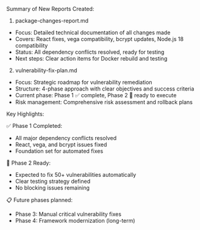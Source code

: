 Summary of New Reports Created:

  1. package-changes-report.md

  - Focus: Detailed technical documentation of all changes made
  - Covers: React fixes, vega compatibility, bcrypt updates, Node.js 18 compatibility
  - Status: All dependency conflicts resolved, ready for testing
  - Next steps: Clear action items for Docker rebuild and testing

  2. vulnerability-fix-plan.md

  - Focus: Strategic roadmap for vulnerability remediation
  - Structure: 4-phase approach with clear objectives and success criteria
  - Current phase: Phase 1 ✅ complete, Phase 2 🔄 ready to execute
  - Risk management: Comprehensive risk assessment and rollback plans

  Key Highlights:

  ✅ Phase 1 Completed:
  - All major dependency conflicts resolved
  - React, vega, and bcrypt issues fixed
  - Foundation set for automated fixes

  🔄 Phase 2 Ready:
  - Expected to fix 50+ vulnerabilities automatically
  - Clear testing strategy defined
  - No blocking issues remaining

  📋 Future phases planned:
  - Phase 3: Manual critical vulnerability fixes
  - Phase 4: Framework modernization (long-term)
